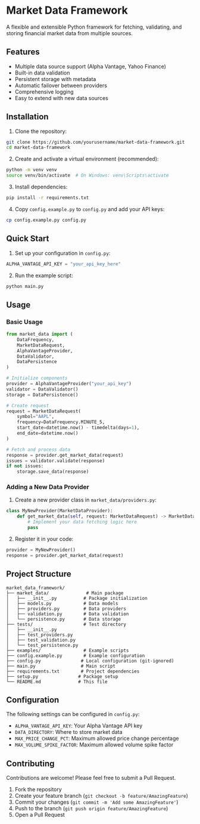 # Market Data Framework

A flexible and extensible Python framework for fetching, validating, and storing financial market data from multiple sources.

## Features

- Multiple data source support (Alpha Vantage, Yahoo Finance)
- Built-in data validation
- Persistent storage with metadata
- Automatic failover between providers
- Comprehensive logging
- Easy to extend with new data sources

## Installation

1. Clone the repository:
```bash
git clone https://github.com/yourusername/market-data-framework.git
cd market-data-framework
```

2. Create and activate a virtual environment (recommended):
```bash
python -m venv venv
source venv/bin/activate  # On Windows: venv\Scripts\activate
```

3. Install dependencies:
```bash
pip install -r requirements.txt
```

4. Copy `config.example.py` to `config.py` and add your API keys:
```bash
cp config.example.py config.py
```

## Quick Start

1. Set up your configuration in `config.py`:
```python
ALPHA_VANTAGE_API_KEY = "your_api_key_here"
```

2. Run the example script:
```bash
python main.py
```

## Usage

### Basic Usage

```python
from market_data import (
    DataFrequency,
    MarketDataRequest,
    AlphaVantageProvider,
    DataValidator,
    DataPersistence
)

# Initialize components
provider = AlphaVantageProvider("your_api_key")
validator = DataValidator()
storage = DataPersistence()

# Create request
request = MarketDataRequest(
    symbol="AAPL",
    frequency=DataFrequency.MINUTE_5,
    start_date=datetime.now() - timedelta(days=1),
    end_date=datetime.now()
)

# Fetch and process data
response = provider.get_market_data(request)
issues = validator.validate(response)
if not issues:
    storage.save_data(response)
```

### Adding a New Data Provider

1. Create a new provider class in `market_data/providers.py`:
```python
class MyNewProvider(MarketDataProvider):
    def get_market_data(self, request: MarketDataRequest) -> MarketDataResponse:
        # Implement your data fetching logic here
        pass
```

2. Register it in your code:
```python
provider = MyNewProvider()
response = provider.get_market_data(request)
```

## Project Structure

```
market_data_framework/
├── market_data/              # Main package
│   ├── __init__.py          # Package initialization
│   ├── models.py            # Data models
│   ├── providers.py         # Data providers
│   ├── validation.py        # Data validation
│   └── persistence.py       # Data storage
├── tests/                   # Test directory
│   ├── __init__.py
│   ├── test_providers.py
│   ├── test_validation.py
│   └── test_persistence.py
├── examples/                # Example scripts
├── config.example.py        # Example configuration
├── config.py               # Local configuration (git-ignored)
├── main.py                 # Main script
├── requirements.txt        # Project dependencies
├── setup.py               # Package setup
└── README.md              # This file
```

## Configuration

The following settings can be configured in `config.py`:

- `ALPHA_VANTAGE_API_KEY`: Your Alpha Vantage API key
- `DATA_DIRECTORY`: Where to store market data
- `MAX_PRICE_CHANGE_PCT`: Maximum allowed price change percentage
- `MAX_VOLUME_SPIKE_FACTOR`: Maximum allowed volume spike factor

## Contributing

Contributions are welcome! Please feel free to submit a Pull Request.

1. Fork the repository
2. Create your feature branch (`git checkout -b feature/AmazingFeature`)
3. Commit your changes (`git commit -m 'Add some AmazingFeature'`)
4. Push to the branch (`git push origin feature/AmazingFeature`)
5. Open a Pull Request